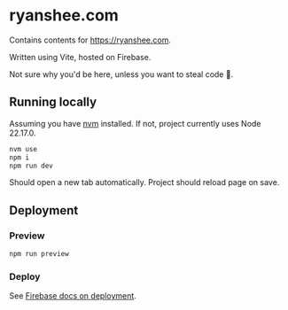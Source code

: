 # ryanshee.com

Contains contents for https://ryanshee.com.

Written using Vite, hosted on Firebase.

Not sure why you'd be here, unless you want to steal code 👀.

## Running locally

Assuming you have [nvm](https://github.com/nvm-sh/nvm) installed. If not, project currently uses Node 22.17.0.

```sh
nvm use
npm i
npm run dev
```

Should open a new tab automatically. Project should reload page on save.

## Deployment

### Preview

```sh
npm run preview
```

### Deploy

See [Firebase docs on deployment](https://firebase.google.com/docs/hosting/test-preview-deploy).
